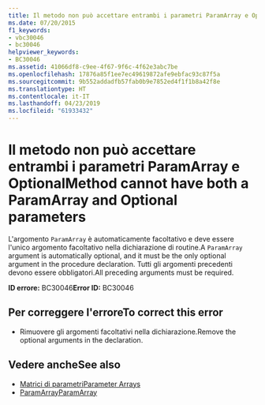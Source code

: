 ```yaml
---
title: Il metodo non può accettare entrambi i parametri ParamArray e Optional
ms.date: 07/20/2015
f1_keywords:
- vbc30046
- bc30046
helpviewer_keywords:
- BC30046
ms.assetid: 41066df8-c9ee-4f67-9f6c-4f62e3abc7be
ms.openlocfilehash: 17876a85f1ee7ec49619872afe9ebfac93c87f5a
ms.sourcegitcommit: 9b552addadfb57fab0b9e7852ed4f1f1b8a42f8e
ms.translationtype: HT
ms.contentlocale: it-IT
ms.lasthandoff: 04/23/2019
ms.locfileid: "61933432"
---
```

# <a name="method-cannot-have-both-a-paramarray-and-optional-parameters"></a><span data-ttu-id="4432b-102">Il metodo non può accettare entrambi i parametri ParamArray e Optional</span><span class="sxs-lookup"><span data-stu-id="4432b-102">Method cannot have both a ParamArray and Optional parameters</span></span>
<span data-ttu-id="4432b-103">L'argomento `ParamArray` è automaticamente facoltativo e deve essere l'unico argomento facoltativo nella dichiarazione di routine.</span><span class="sxs-lookup"><span data-stu-id="4432b-103">A `ParamArray` argument is automatically optional, and it must be the only optional argument in the procedure declaration.</span></span> <span data-ttu-id="4432b-104">Tutti gli argomenti precedenti devono essere obbligatori.</span><span class="sxs-lookup"><span data-stu-id="4432b-104">All preceding arguments must be required.</span></span>  
  
 <span data-ttu-id="4432b-105">**ID errore:** BC30046</span><span class="sxs-lookup"><span data-stu-id="4432b-105">**Error ID:** BC30046</span></span>  
  
## <a name="to-correct-this-error"></a><span data-ttu-id="4432b-106">Per correggere l'errore</span><span class="sxs-lookup"><span data-stu-id="4432b-106">To correct this error</span></span>  
  
- <span data-ttu-id="4432b-107">Rimuovere gli argomenti facoltativi nella dichiarazione.</span><span class="sxs-lookup"><span data-stu-id="4432b-107">Remove the optional arguments in the declaration.</span></span>  
  
## <a name="see-also"></a><span data-ttu-id="4432b-108">Vedere anche</span><span class="sxs-lookup"><span data-stu-id="4432b-108">See also</span></span>

- [<span data-ttu-id="4432b-109">Matrici di parametri</span><span class="sxs-lookup"><span data-stu-id="4432b-109">Parameter Arrays</span></span>](../../visual-basic/programming-guide/language-features/procedures/parameter-arrays.md)
- [<span data-ttu-id="4432b-110">ParamArray</span><span class="sxs-lookup"><span data-stu-id="4432b-110">ParamArray</span></span>](../../visual-basic/language-reference/modifiers/paramarray.md)
